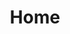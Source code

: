 ---
title: Home
template: splash
hero:
  title: Welcome to the Long Beach Nonprofit Startup Guide
  tagline: A step-by-step guide to establishing a 501c3 nonprofit charitable organization public benefit corporation in Long Beach, California
  image: {
    dark: ../../assets/hero-dark.png,
    light: ../../assets/hero-light.png,
    alt: Long Beach Nonprofit Startup Guide
  }
  actions:
    - text: Get Started
      icon: right-arrow
      variant: primary
      link: /overview/
    - text: Resources
      icon: open-book
      variant: secondary
      link: /resources/
---